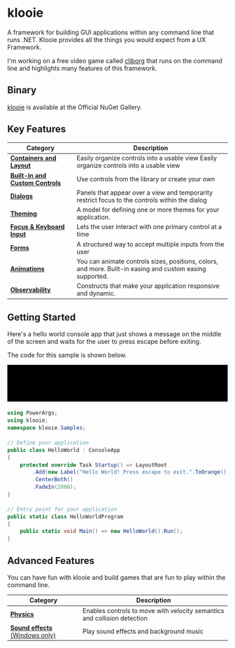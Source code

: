 ﻿# klooie
A framework for building GUI applications within any command line that runs .NET. Klooie provides all the things you would expect from a UX Framework.

I'm working on a free video game called [cliborg](https://cliborg.azurewebsites.net?src=klooie) that runs on the command line and highlights many features of this framework.

## Binary
[klooie](https://www.nuget.org/packages/klooie) is available at the Official NuGet Gallery.

## Key Features

Category                                                                                                                    | Description
----------------------------------------------------------------------------------------------------------------------------|------------
[**Containers and Layout**](https://github.com/adamabdelhamed/klooie/blob/main/src/klooie/Containers/Readme.md)      | Easily organize controls into a usable view Easily organize controls into a usable view
[**Built-in and Custom Controls**](https://github.com/adamabdelhamed/klooie/tree/main/src/klooie/Controls/Readme.md) | Use controls from the library or create your own
[**Dialogs**](https://github.com/adamabdelhamed/klooie/tree/main/src/klooie/Dialogs/Readme.md)            | Panels that appear over a view and temporarity restrict focus to the controls within the dialog
[**Theming**](https://github.com/adamabdelhamed/klooie/tree/main/src/klooie/Theming/Readme.md)                       | A model for defining one or more themes for your application.
[**Focus** **&** **Keyboard** **Input**](https://github.com/adamabdelhamed/klooie/tree/main/src/klooie/Focus/Readme.md)                           | Lets the user interact with one primary control at a time
[**Forms**](https://github.com/adamabdelhamed/klooie/tree/main/src/klooie/Forms/Readme.md)                           | A structured way to accept multiple inputs from the user 
[**Animations**](https://github.com/adamabdelhamed/klooie/tree/main/src/klooie/Animation/Readme.md)                  | You can animate controls sizes, positions, colors, and more. Built-in easing and custom easing supported.
[**Observability**](https://github.com/adamabdelhamed/klooie/tree/main/src/klooie/Observability/Readme.md)           | Constructs that make your application responsive and dynamic.

## Getting Started

Here's a hello world console app that just shows a message on the middle of the screen and waits for the user to press escape before exiting.

The code for this sample is shown below.

![sample image](https://github.com/adamabdelhamed/klooie/blob/main/src/Samples/GettingStarted/HelloWorld.gif?raw=true)
```cs
using PowerArgs;
using klooie;
namespace klooie.Samples;

// Define your application
public class HelloWorld : ConsoleApp
{
    protected override Task Startup() => LayoutRoot
        .Add(new Label("Hello World! Press escape to exit.".ToOrange()))
        .CenterBoth()
        .FadeIn(2000);
}

// Entry point for your application
public static class HelloWorldProgram
{
    public static void Main() => new HelloWorld().Run();
}

```

## Advanced Features

You can have fun with klooie and build games that are fun to play within the command line.

Category                                                                                                                                          | Description
--------------------------------------------------------------------------------------------------------------------------------------------------|------------
[**Physics**](https://github.com/adamabdelhamed/klooie/blob/main/src/klooie/Gaming/Readme.md)			                                  | Enables controls to move with velocity semantics and collision detection
[**Sound** **effects** (Windows only)](https://github.com/adamabdelhamed/klooie/tree/main/src/klooie/Audio/Readme.md)                      | Play sound effects and background music
